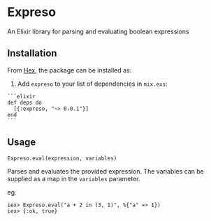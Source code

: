 # Expreso

An Elixir library for parsing and evaluating boolean expressions

## Installation

From [Hex](https://hex.pm/packages/expreso), the package can be installed as:

  1. Add `expreso` to your list of dependencies in `mix.exs`:

    ```elixir
    def deps do
      [{:expreso, "~> 0.0.1"}]
    end
    ```

## Usage

```
Expreso.eval(expression, variables)
```

Parses and evaluates the provided expression. The variables can be supplied as a map in the `variables` parameter.

eg.
```
iex> Expreso.eval("a + 2 in (3, 1)", %{"a" => 1})
iex> {:ok, true}
```